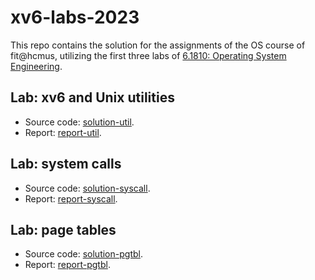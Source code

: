 # xv6-labs-2023

This repo contains the solution for the assignments of the OS course of fit@hcmus, utilizing the first three labs of [6.1810: Operating System Engineering](https://pdos.csail.mit.edu/6.1810/2023/index.html).

## Lab: xv6 and Unix utilities

+ Source code: [solution-util](https://github.com/ndtduy/xv6-labs-2023/commit/05050a2d3f317ce05127a5a9983c979c731521b5).
+ Report: [report-util](https://github.com/ndtduy/xv6-labs-2023/blob/main/reports/report-util.pdf).


## Lab: system calls

+ Source code: [solution-syscall](https://github.com/ndtduy/xv6-labs-2023/commit/c938fb305d7a6d18548a47197ea784e67f0ad589).
+ Report: [report-syscall](https://github.com/ndtduy/xv6-labs-2023/blob/main/reports/report-syscall.pdf).

## Lab: page tables

+ Source code: [solution-pgtbl](https://github.com/ndtduy/xv6-labs-2023/commit/b0b2422879d47d4ee7e6c504dc88dceb4cd86c87).
+ Report: [report-pgtbl](https://github.com/ndtduy/xv6-labs-2023/blob/main/reports/report-pgtbl.pdf).